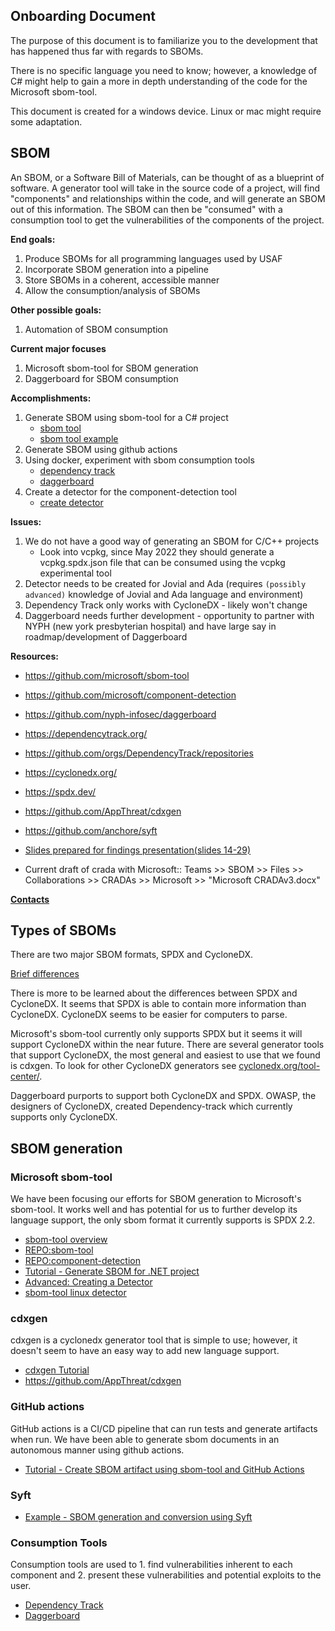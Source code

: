 ## Onboarding Document

The purpose of this document is to familiarize you to the development that has happened thus far with regards to SBOMs.

There is no specific language you need to know; however, a knowledge of C# might help to gain a more in depth understanding of the code for the Microsoft sbom-tool. 

This document is created for a windows device. Linux or mac might require some adaptation.

## SBOM

An SBOM, or a Software Bill of Materials, can be thought of as a blueprint of software. A generator tool will take in the source code of a project, will find "components" and relationships within the code, and will generate an SBOM out of this information. The SBOM can then be "consumed" with a consumption tool to get the vulnerabilities of the components of the project. 



**End goals:**
1. Produce SBOMs for all programming languages used by USAF
2. Incorporate SBOM generation into a pipeline
3. Store SBOMs in a coherent, accessible manner
4. Allow the consumption/analysis of SBOMs 

**Other possible goals:**
1. Automation of SBOM consumption

**Current major focuses**
1. Microsoft sbom-tool for SBOM generation
2. Daggerboard for SBOM consumption

**Accomplishments:**
1. Generate SBOM using sbom-tool for a C# project
   - [sbom tool](SBOM-TOOL.docx)
   - [sbom tool example](sbomtool-example-dotnet.md)
2. Generate SBOM using github actions
3. Using docker, experiment with sbom consumption tools 
   - [dependency track](https://dependencytrack.org/)
   - [daggerboard](https://github.com/nyph-infosec/daggerboard)
4. Create a detector for the component-detection tool
   - [create detector](https://github.com/microsoft/component-detection/blob/main/docs/creating-a-new-detector.md)

**Issues:**
1. We do not have a good way of generating an SBOM for C/C++ projects
   - Look into vcpkg, since May 2022 they should generate a vcpkg.spdx.json file that can be consumed using the vcpkg experimental tool
2. Detector needs to be created for Jovial and Ada (requires `(possibly advanced)` knowledge of Jovial and Ada language and environment)
3. Dependency Track only works with CycloneDX - likely won't change
4. Daggerboard needs further development - opportunity to partner with NYPH (new york presbyterian hospital) and have large say in roadmap/development of Daggerboard

**Resources:**
- https://github.com/microsoft/sbom-tool
- https://github.com/microsoft/component-detection
- https://github.com/nyph-infosec/daggerboard
- https://dependencytrack.org/
- https://github.com/orgs/DependencyTrack/repositories
- https://cyclonedx.org/
- https://spdx.dev/
- https://github.com/AppThreat/cdxgen
- https://github.com/anchore/syft

- [Slides prepared for findings presentation(slides 14-29)](https://usaf.dps.mil/:p:/t/SCRMCoE/Ebin0b4WA8RLiu1q4CzNWWoB0ZXUfoj6GNWoRW6K5rbe-Q?e=GzeoKt&nav=eyJzSWQiOjI4NywiY0lkIjoxNjM0MDc4NTZ9)
- Current draft of crada with Microsoft:: Teams >> SBOM >> Files >> Collaborations >> CRADAs >> Microsoft >> "Microsoft CRADAv3.docx"


[**Contacts**](contacts.md)


## Types of SBOMs

There are two major SBOM formats, SPDX and CycloneDX. 

[Brief differences](spdx_vs_cyclonedx.md)

There is more to be learned about the differences between SPDX and CycloneDX. It seems that SPDX is able to contain more information than CycloneDX. CycloneDX seems to be easier for computers to parse. 

Microsoft's sbom-tool currently only supports SPDX but it seems it will support CycloneDX within the near future. There are several generator tools that support CycloneDX, the most general and easiest to use that we found is cdxgen. To look for other CycloneDX generators see [cyclonedx.org/tool-center/](https://cyclonedx.org/tool-center/). 

Daggerboard purports to support both CycloneDX and SPDX. OWASP, the designers of CycloneDX, created Dependency-track which currently supports only CycloneDX.

## SBOM generation


### Microsoft sbom-tool​

We have been focusing our efforts for SBOM generation to Microsoft's sbom-tool. It works well and has potential for us to further develop its language support, the only sbom format it currently supports is SPDX 2.2. 

-    [sbom-tool overview](sbom-tool.md)
-    [REPO:sbom-tool](https://github.com/microsoft/sbom-tool)
-    [REPO:component-detection](https://github.com/microsoft/component-detection)
-    [Tutorial - Generate SBOM for .NET project](sbomtool-example-dotnet.md)
-    [Advanced: Creating a Detector](https://github.com/microsoft/component-detection/blob/main/docs/creating-a-new-detector.md)
-    [sbom-tool linux detector](sbom-tool-linux.md)



### cdxgen

cdxgen is a cyclonedx generator tool that is simple to use; however, it doesn't seem to have an easy way to add new language support. 

-    [cdxgen Tutorial](cdxgen.md)
-    https://github.com/AppThreat/cdxgen


### GitHub actions

GitHub actions is a CI/CD pipeline that can run tests and generate artifacts when run. We have been able to generate sbom documents in an autonomous manner using github actions.

-    [Tutorial - Create SBOM artifact using sbom-tool and GitHub Actions](https://github.com/microsoft/sbom-tool/blob/main/docs/setting-up-github-actions.md)

### Syft
-    [Example - SBOM generation and conversion using Syft](syft_conversion.md)

### Consumption Tools

Consumption tools are used to 1. find vulnerabilities inherent to each component and 2. present these vulnerabilities and potential exploits to the user.

-    [Dependency Track](owasp-dependency_track.md)
-    [Daggerboard](https://github.com/nyph-infosec/daggerboard)
